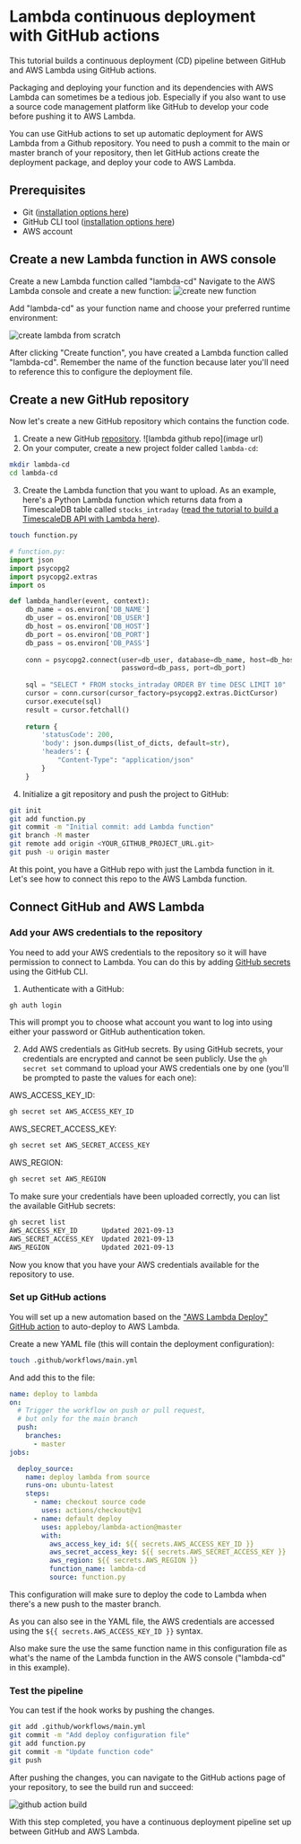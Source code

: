 # Lambda continuous deployment with GitHub actions
This tutorial builds a continuous deployment (CD) pipeline between GitHub and AWS Lambda using GitHub actions.

Packaging and deploying your function and its dependencies with AWS Lambda can sometimes be a tedious job. Especially if you also want to use a source code management platform like GitHub to develop your code before pushing it to AWS Lambda.

You can use GitHub actions to set up automatic deployment for AWS Lambda from a Github repository.
You need to push a commit to the main or master branch of your repository, then let GitHub actions create the deployment 
package, and deploy your code to AWS Lambda.

## Prerequisites
* Git ([installation options here](https://git-scm.com/book/en/v2/Getting-Started-Installing-Git))
* GitHub CLI tool ([installation options here](https://github.com/cli/cli#installation))
* AWS account

## Create a new Lambda function in AWS console

Create a new Lambda function called "lambda-cd"
Navigate to the AWS Lambda console and create a new function:
![create new function](https://assets.timescale.com/docs/images/tutorials/aws-lambda-tutorial/create_new_function.png)


Add "lambda-cd" as your function name and choose your preferred runtime environment:

![create lambda from scratch](https://assets.timescale.com/docs/images/tutorials/aws-lambda-tutorial/from_scratch.png)


After clicking "Create function", you have created a Lambda function called "lambda-cd". Remember the name of the function because later you'll need to reference this
to configure the deployment file.

## Create a new GitHub repository

Now let's create a new GitHub repository which contains the function code.

1. Create a new GitHub [repository](https://github.com/new).
![lambda github repo](image url)
2. On your computer, create a new project folder called `lambda-cd`:
```bash
mkdir lambda-cd
cd lambda-cd
```
3. Create the Lambda function that you want to upload.
As an example, here's a Python Lambda function which returns data from a TimescaleDB table called `stocks_intraday`
([read the tutorial to build a TimescaleDB API with Lambda here](/tutorials/aws-lambda/create-data-api/)).
```bash
touch function.py
```

```python
# function.py:
import json
import psycopg2
import psycopg2.extras
import os

def lambda_handler(event, context):
    db_name = os.environ['DB_NAME']
    db_user = os.environ['DB_USER']
    db_host = os.environ['DB_HOST']
    db_port = os.environ['DB_PORT']
    db_pass = os.environ['DB_PASS']
    
    conn = psycopg2.connect(user=db_user, database=db_name, host=db_host,
                            password=db_pass, port=db_port)
    
    sql = "SELECT * FROM stocks_intraday ORDER BY time DESC LIMIT 10"
    cursor = conn.cursor(cursor_factory=psycopg2.extras.DictCursor)
    cursor.execute(sql)
    result = cursor.fetchall()
    
    return {
        'statusCode': 200,
        'body': json.dumps(list_of_dicts, default=str),
        'headers': {
            "Content-Type": "application/json"
        }
    }
```
4. Initialize a git repository and push the project to GitHub:
```bash
git init
git add function.py
git commit -m "Initial commit: add Lambda function"
git branch -M master
git remote add origin <YOUR_GITHUB_PROJECT_URL.git>
git push -u origin master
```

At this point, you have a GitHub repo with just the Lambda function in it. Let's see how to connect this repo to the AWS Lambda function.

## Connect GitHub and AWS Lambda
### Add your AWS credentials to the repository
You need to add your AWS credentials to the repository so it will have permission to connect to Lambda. You can do this
by adding [GitHub secrets](https://docs.github.com/en/actions/reference/encrypted-secrets) using the GitHub CLI.

1. Authenticate with a GitHub:
```bash
gh auth login
```
This will prompt you to choose what account you want to log into using either your password or GitHub
authentication token.

2. Add AWS credentials as GitHub secrets. By using GitHub secrets, your credentials are encrypted and cannot be seen 
publicly. Use the `gh secret set` command to upload your AWS credentials one by one 
(you'll be prompted to paste the values for each one):

AWS_ACCESS_KEY_ID:
```bash
gh secret set AWS_ACCESS_KEY_ID
```

AWS_SECRET_ACCESS_KEY:
```bash
gh secret set AWS_SECRET_ACCESS_KEY
```

AWS_REGION:
```bash
gh secret set AWS_REGION
```

To make sure your credentials have been uploaded correctly, you can list the available GitHub secrets:
```bash
gh secret list
AWS_ACCESS_KEY_ID      Updated 2021-09-13
AWS_SECRET_ACCESS_KEY  Updated 2021-09-13
AWS_REGION             Updated 2021-09-13
```

Now you know that you have your AWS credentials available for the repository to use.

### Set up GitHub actions
You will set up a new automation based on the ["AWS Lambda Deploy" GitHub action](https://github.com/marketplace/actions/aws-lambda-deploy)
to auto-deploy to AWS Lambda.

Create a new YAML file (this will contain the deployment configuration):

```bash
touch .github/workflows/main.yml
```

And add this to the file:
```yml
name: deploy to lambda
on:
  # Trigger the workflow on push or pull request,
  # but only for the main branch
  push:
    branches:
      - master
jobs:

  deploy_source:
    name: deploy lambda from source
    runs-on: ubuntu-latest
    steps:
      - name: checkout source code
        uses: actions/checkout@v1
      - name: default deploy
        uses: appleboy/lambda-action@master
        with:
          aws_access_key_id: ${{ secrets.AWS_ACCESS_KEY_ID }}
          aws_secret_access_key: ${{ secrets.AWS_SECRET_ACCESS_KEY }}
          aws_region: ${{ secrets.AWS_REGION }}
          function_name: lambda-cd
          source: function.py
```

This configuration will make sure to deploy the code to Lambda when there's a new push to the master branch.

As you can also see in the YAML file, the AWS credentials are accessed using the `${{ secrets.AWS_ACCESS_KEY_ID }}` syntax.

Also make sure the use the same function name in this configuration file as what's the name of the Lambda function in
the AWS console ("lambda-cd" in this example).

### Test the pipeline

You can test if the hook works by pushing the changes.

```bash
git add .github/workflows/main.yml
git commit -m "Add deploy configuration file"
git add function.py
git commit -m "Update function code"
git push
```

After pushing the changes, you can navigate to the GitHub actions page of your repository, to see the build run and succeed:

![github action build](https://assets.timescale.com/docs/images/tutorials/aws-lambda-tutorial/github_action_lambda.png)

With this step completed, you have a continuous deployment pipeline set up between GitHub and AWS Lambda.
